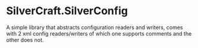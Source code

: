 # SilverCraft.SilverConfig
A simple library that abstracts configuration readers and writers, comes with 2 xml config readers/writers of which one supports comments and the other does not.